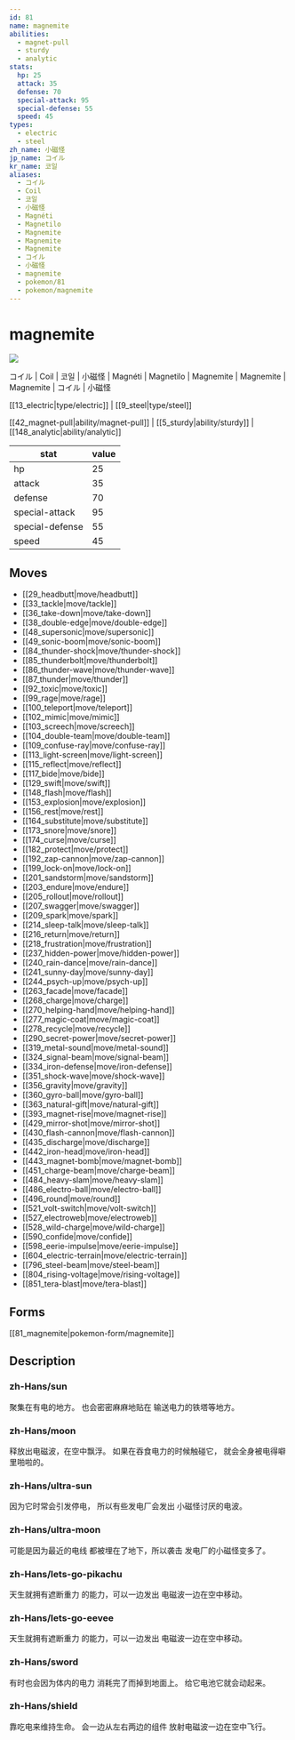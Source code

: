```yaml
---
id: 81
name: magnemite
abilities:
  - magnet-pull
  - sturdy
  - analytic
stats:
  hp: 25
  attack: 35
  defense: 70
  special-attack: 95
  special-defense: 55
  speed: 45
types:
  - electric
  - steel
zh_name: 小磁怪
jp_name: コイル
kr_name: 코일
aliases:
  - コイル
  - Coil
  - 코일
  - 小磁怪
  - Magnéti
  - Magnetilo
  - Magnemite
  - Magnemite
  - Magnemite
  - コイル
  - 小磁怪
  - magnemite
  - pokemon/81
  - pokemon/magnemite
---
```

# magnemite

![](https://raw.githubusercontent.com/PokeAPI/sprites/master/sprites/pokemon/81.png)

コイル | Coil | 코일 | 小磁怪 | Magnéti | Magnetilo | Magnemite | Magnemite | Magnemite | コイル | 小磁怪

[[13_electric|type/electric]] | [[9_steel|type/steel]]

[[42_magnet-pull|ability/magnet-pull]] | [[5_sturdy|ability/sturdy]] | [[148_analytic|ability/analytic]]

|stat|value|
|---|---|
|hp|25|
|attack|35|
|defense|70|
|special-attack|95|
|special-defense|55|
|speed|45|


## Moves

- [[29_headbutt|move/headbutt]]
- [[33_tackle|move/tackle]]
- [[36_take-down|move/take-down]]
- [[38_double-edge|move/double-edge]]
- [[48_supersonic|move/supersonic]]
- [[49_sonic-boom|move/sonic-boom]]
- [[84_thunder-shock|move/thunder-shock]]
- [[85_thunderbolt|move/thunderbolt]]
- [[86_thunder-wave|move/thunder-wave]]
- [[87_thunder|move/thunder]]
- [[92_toxic|move/toxic]]
- [[99_rage|move/rage]]
- [[100_teleport|move/teleport]]
- [[102_mimic|move/mimic]]
- [[103_screech|move/screech]]
- [[104_double-team|move/double-team]]
- [[109_confuse-ray|move/confuse-ray]]
- [[113_light-screen|move/light-screen]]
- [[115_reflect|move/reflect]]
- [[117_bide|move/bide]]
- [[129_swift|move/swift]]
- [[148_flash|move/flash]]
- [[153_explosion|move/explosion]]
- [[156_rest|move/rest]]
- [[164_substitute|move/substitute]]
- [[173_snore|move/snore]]
- [[174_curse|move/curse]]
- [[182_protect|move/protect]]
- [[192_zap-cannon|move/zap-cannon]]
- [[199_lock-on|move/lock-on]]
- [[201_sandstorm|move/sandstorm]]
- [[203_endure|move/endure]]
- [[205_rollout|move/rollout]]
- [[207_swagger|move/swagger]]
- [[209_spark|move/spark]]
- [[214_sleep-talk|move/sleep-talk]]
- [[216_return|move/return]]
- [[218_frustration|move/frustration]]
- [[237_hidden-power|move/hidden-power]]
- [[240_rain-dance|move/rain-dance]]
- [[241_sunny-day|move/sunny-day]]
- [[244_psych-up|move/psych-up]]
- [[263_facade|move/facade]]
- [[268_charge|move/charge]]
- [[270_helping-hand|move/helping-hand]]
- [[277_magic-coat|move/magic-coat]]
- [[278_recycle|move/recycle]]
- [[290_secret-power|move/secret-power]]
- [[319_metal-sound|move/metal-sound]]
- [[324_signal-beam|move/signal-beam]]
- [[334_iron-defense|move/iron-defense]]
- [[351_shock-wave|move/shock-wave]]
- [[356_gravity|move/gravity]]
- [[360_gyro-ball|move/gyro-ball]]
- [[363_natural-gift|move/natural-gift]]
- [[393_magnet-rise|move/magnet-rise]]
- [[429_mirror-shot|move/mirror-shot]]
- [[430_flash-cannon|move/flash-cannon]]
- [[435_discharge|move/discharge]]
- [[442_iron-head|move/iron-head]]
- [[443_magnet-bomb|move/magnet-bomb]]
- [[451_charge-beam|move/charge-beam]]
- [[484_heavy-slam|move/heavy-slam]]
- [[486_electro-ball|move/electro-ball]]
- [[496_round|move/round]]
- [[521_volt-switch|move/volt-switch]]
- [[527_electroweb|move/electroweb]]
- [[528_wild-charge|move/wild-charge]]
- [[590_confide|move/confide]]
- [[598_eerie-impulse|move/eerie-impulse]]
- [[604_electric-terrain|move/electric-terrain]]
- [[796_steel-beam|move/steel-beam]]
- [[804_rising-voltage|move/rising-voltage]]
- [[851_tera-blast|move/tera-blast]]

## Forms



[[81_magnemite|pokemon-form/magnemite]]

## Description

### zh-Hans/sun

聚集在有电的地方。
也会密密麻麻地贴在
输送电力的铁塔等地方。

### zh-Hans/moon

释放出电磁波，在空中飘浮。
如果在吞食电力的时候触碰它，
就会全身被电得噼里啪啦的。

### zh-Hans/ultra-sun

因为它时常会引发停电，
所以有些发电厂会发出
小磁怪讨厌的电波。

### zh-Hans/ultra-moon

可能是因为最近的电线
都被埋在了地下，所以袭击
发电厂的小磁怪变多了。

### zh-Hans/lets-go-pikachu

天生就拥有遮断重力
的能力，可以一边发出
电磁波一边在空中移动。

### zh-Hans/lets-go-eevee

天生就拥有遮断重力
的能力，可以一边发出
电磁波一边在空中移动。

### zh-Hans/sword

有时也会因为体内的电力
消耗完了而掉到地面上。
给它电池它就会动起来。

### zh-Hans/shield

靠吃电来维持生命。
会一边从左右两边的组件
放射电磁波一边在空中飞行。

